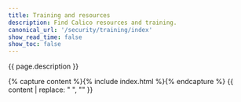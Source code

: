 ```yaml
---
title: Training and resources
description: Find Calico resources and training. 
canonical_url: '/security/training/index'
show_read_time: false
show_toc: false
---
```


{{ page.description }}

{% capture content %}{% include index.html %}{% endcapture %}
{{ content | replace: "    ", "" }}
